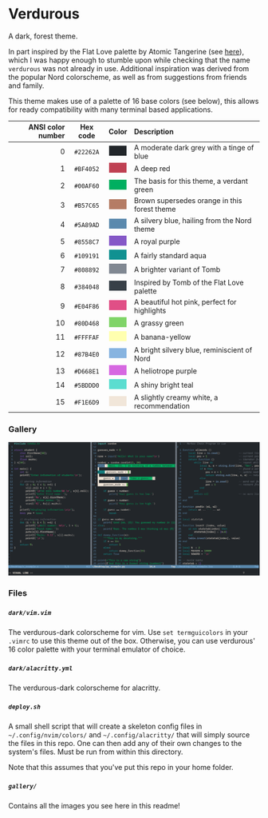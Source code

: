 # Verdurous

A dark, forest theme.

In part inspired by the Flat Love palette by Atomic Tangerine (see
[here](https://www.colourlovers.com/palette/3182748/Flat_love)), which I was
happy enough to stumble upon while checking that the name `verdurous` was not
already in use. Additional inspiration was derived from the popular Nord
colorscheme, as well as from suggestions from friends and family.

This theme makes use of a palette of 16 base colors (see below), this allows for
ready compatibility with many terminal based applications.

| ANSI color number | Hex code  | Color                            | Description                                  |
|------------------:|:---------:|:--------------------------------:|:---------------------------------------------|
| 0                 | `#22262A` | ![#22262A](./gallery/22262A.png) | A moderate dark grey with a tinge of blue    |
| 1                 | `#BF4052` | ![#BF4052](./gallery/BF4052.png) | A deep red                                   |
| 2                 | `#00AF60` | ![#00AF60](./gallery/00AF60.png) | The basis for this theme, a verdant green    |
| 3                 | `#B57C65` | ![#B57C65](./gallery/B57C65.png) | Brown supersedes orange in this forest theme |
| 4                 | `#5A89AD` | ![#5A89AD](./gallery/5A89AD.png) | A silvery blue, hailing from the Nord theme  |
| 5                 | `#8558C7` | ![#8558C7](./gallery/8558C7.png) | A royal purple                               |
| 6                 | `#109191` | ![#109191](./gallery/109191.png) | A fairly standard aqua                       |
| 7                 | `#808892` | ![#808892](./gallery/808892.png) | A brighter variant of Tomb                   |
| 8                 | `#384048` | ![#384048](./gallery/384048.png) | Inspired by Tomb of the Flat Love palette    |
| 9                 | `#E04F86` | ![#E04F86](./gallery/E04F86.png) | A beautiful hot pink, perfect for highlights |
| 10                | `#80D468` | ![#80D468](./gallery/80D468.png) | A grassy green                               |
| 11                | `#FFFFAF` | ![#FFFFAF](./gallery/FFFFAF.png) | A banana-yellow                              |
| 12                | `#87B4E0` | ![#87B4E0](./gallery/87B4E0.png) | A bright silvery blue, reminiscient of Nord  |
| 13                | `#D668E1` | ![#D668E1](./gallery/D668E1.png) | A heliotrope purple                          |
| 14                | `#5BDDD0` | ![#5BDDD0](./gallery/5BDDD0.png) | A shiny bright teal                          |
| 15                | `#F1E6D9` | ![#F1E6D9](./gallery/F1E6D9.png) | A slightly creamy white, a recommendation    |

### Gallery

![Vim with several vertical splits](./gallery/splits.png)

### Files

##### `dark/vim.vim`
The verdurous-dark colorscheme for vim. Use `set termguicolors` in your `.vimrc`
to use this theme out of the box. Otherwise, you can use verdurous' 16 color
palette with your terminal emulator of choice.

##### `dark/alacritty.yml`
The verdurous-dark colorscheme for alacritty.

##### `deploy.sh`
A small shell script that will create a skeleton config files in
`~/.config/nvim/colors/` and `~/.config/alacritty/` that will simply source the
files in this repo. One can then add any of their own changes to the system's
files. Must be run from within this directory.

Note that this assumes that you've put this repo in your home folder.

##### `gallery/`
Contains all the images you see here in this readme!
